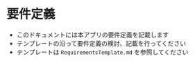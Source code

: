 # 要件定義

- このドキュメントには本アプリの要件定義を記載します
- テンプレートの沿って要件定義の検討、記載を行ってください
- テンプレートは `RequirementsTemplate.md` を参照してください
